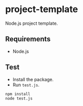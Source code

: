 # project-template
Node.js project template.

##  Requirements
- Node.js

##  Test
- Install the package.
- Run `test.js`.
```shell
npm install
node test.js
```

